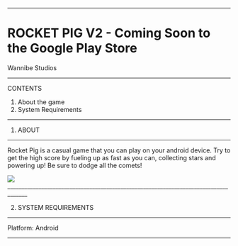 _____________________________________________________________________________________
# ROCKET PIG V2 - Coming Soon to the Google Play Store
Wannibe Studios
_____________________________________________________________________________________

CONTENTS
1. About the game
2. System Requirements

_____________________________________________________________________________________
1) ABOUT
__________________
Rocket Pig is a casual game that you can play on your android device. Try to get the high score by fueling up as fast as you can, collecting stars and powering up! Be sure to dodge all the comets!

<img src="https://github.com/ManishaW/RocketPigRevamped/tree/master/Screenshots/allScreens.jpg" >
_____________________________________________________________________________________

2) SYSTEM REQUIREMENTS
__________________
Platform: Android
_____________________________________________________________________________________
